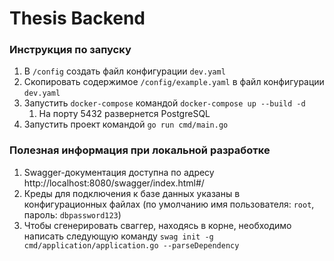 # Thesis Backend

### Инструкция по запуску

1. В `/config` создать файл конфигурации `dev.yaml`
2. Скопировать содержимое `/config/example.yaml` в файл конфигурации `dev.yaml`
3. Запустить `docker-compose` командой `docker-compose up --build -d`
    1. На порту 5432 развернется PostgreSQL
4. Запустить проект командой `go run cmd/main.go`

### Полезная информация при локальной разработке
1. Swagger-документация доступна по адресу http://localhost:8080/swagger/index.html#/
3. Креды для подключения к базе данных указаны в конфигурационных файлах (по умолчанию имя пользователя: `root`, пароль: `dbpassword123`)
4. Чтобы сгенерировать сваггер, находясь в корне, необходимо написать следующую команду `swag init -g cmd/application/application.go --parseDependency`
